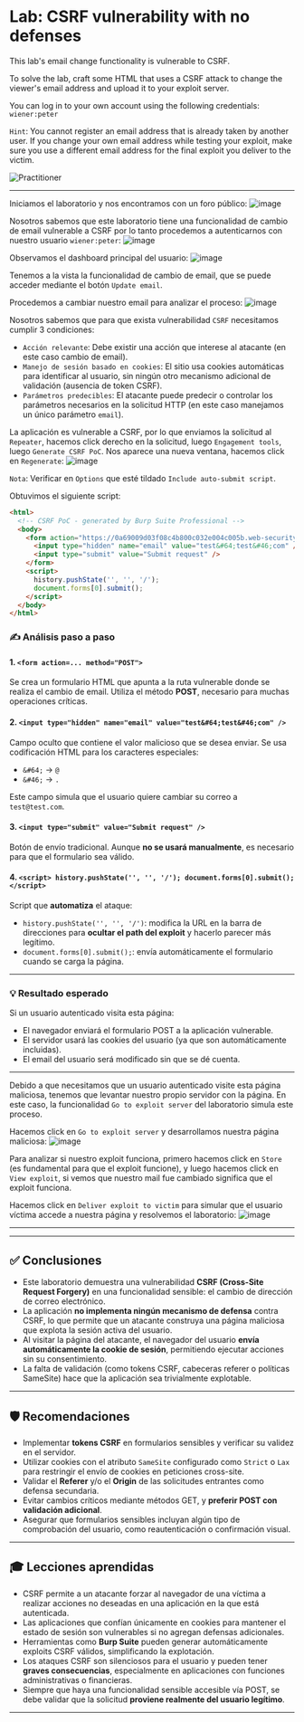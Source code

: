 # Lab: CSRF vulnerability with no defenses

This lab's email change functionality is vulnerable to CSRF.

To solve the lab, craft some HTML that uses a CSRF attack to change the viewer's email address and upload it to your exploit server.

You can log in to your own account using the following credentials: `wiener:peter`

`Hint`: You cannot register an email address that is already taken by another user. If you change your own email address while testing your exploit, make sure you use a different email address for the final exploit you deliver to the victim.

![Practitioner](https://img.shields.io/badge/level-Apprentice-green) 

---

Iniciamos el laboratorio y nos encontramos con un foro público:
![image](https://github.com/user-attachments/assets/e24589e2-f7ab-40e7-9907-a8652fafccb6)

Nosotros sabemos que este laboratorio tiene una funcionalidad de cambio de email vulnerable a CSRF por lo tanto procedemos a autenticarnos con nuestro usuario `wiener:peter`:
![image](https://github.com/user-attachments/assets/c2a76d52-4b73-437a-8174-8ce90058d0e1)

Observamos el dashboard principal del usuario:
![image](https://github.com/user-attachments/assets/b928d13a-12ea-43b7-8bcb-6fbe4d8759e9)

Tenemos a la vista la funcionalidad de cambio de email, que se puede acceder mediante el botón `Update email`.

Procedemos a cambiar nuestro email para analizar el proceso:
![image](https://github.com/user-attachments/assets/ee3909bb-9fe2-46ea-b720-136de2531196)

Nosotros sabemos que para que exista vulnerabilidad `CSRF` necesitamos cumplir 3 condiciones:
- `Acción relevante`: Debe existir una acción que interese al atacante (en este caso cambio de email).
- `Manejo de sesión basado en cookies`: El sitio usa cookies automáticas para identificar al usuario, sin ningún otro mecanismo adicional de validación (ausencia de token CSRF).
- `Parámetros predecibles`: El atacante puede predecir o controlar los parámetros necesarios en la solicitud HTTP (en este caso manejamos un único parámetro `email`).

La aplicación es vulnerable a CSRF, por lo que enviamos la solicitud al `Repeater`, hacemos click derecho en la solicitud, luego `Engagement tools`, luego `Generate CSRF PoC`.
Nos aparece una nueva ventana, hacemos click en `Regenerate`:
![image](https://github.com/user-attachments/assets/57f0d957-62ab-4678-ae2c-6ccce0280f40)


`Nota`: Verificar en `Options` que esté tildado `Include auto-submit script`.

Obtuvimos el siguiente script:
```html
<html>
  <!-- CSRF PoC - generated by Burp Suite Professional -->
  <body>
    <form action="https://0a69009d03f08c4b800c032e004c005b.web-security-academy.net/my-account/change-email" method="POST">
      <input type="hidden" name="email" value="test&#64;test&#46;com" />
      <input type="submit" value="Submit request" />
    </form>
    <script>
      history.pushState('', '', '/');
      document.forms[0].submit();
    </script>
  </body>
</html>
```

### ✍️ Análisis paso a paso

#### 1. `<form action=... method="POST">`

Se crea un formulario HTML que apunta a la ruta vulnerable donde se realiza el cambio de email. Utiliza el método **POST**, necesario para muchas operaciones críticas.

#### 2. `<input type="hidden" name="email" value="test&#64;test&#46;com" />`

Campo oculto que contiene el valor malicioso que se desea enviar. Se usa codificación HTML para los caracteres especiales:

* `&#64;` → `@`
* `&#46;` → `.`

Este campo simula que el usuario quiere cambiar su correo a `test@test.com`.

#### 3. `<input type="submit" value="Submit request" />`

Botón de envío tradicional. Aunque **no se usará manualmente**, es necesario para que el formulario sea válido.

#### 4. `<script> history.pushState('', '', '/'); document.forms[0].submit(); </script>`

Script que **automatiza** el ataque:

* `history.pushState('', '', '/')`: modifica la URL en la barra de direcciones para **ocultar el path del exploit** y hacerlo parecer más legítimo.
* `document.forms[0].submit();`: envía automáticamente el formulario cuando se carga la página.

---

### 💡 Resultado esperado

Si un usuario autenticado visita esta página:

* El navegador enviará el formulario POST a la aplicación vulnerable.
* El servidor usará las cookies del usuario (ya que son automáticamente incluidas).
* El email del usuario será modificado sin que se dé cuenta.

---

Debido a que necesitamos que un usuario autenticado visite esta página maliciosa, tenemos que levantar nuestro propio servidor con la página. En este caso, la funcionalidad `Go to exploit server` del laboratorio simula este proceso.

Hacemos click en `Go to exploit server` y desarrollamos nuestra página maliciosa:
![image](https://github.com/user-attachments/assets/50940454-6d22-456b-aebe-68861dbfee4a)

Para analizar si nuestro exploit funciona, primero hacemos click en `Store` (es fundamental para que el exploit funcione), y luego hacemos click en `View exploit`, si vemos que nuestro mail fue cambiado significa que el exploit funciona.

Hacemos click en `Deliver exploit to victim` para simular que el usuario víctima accede a nuestra página y resolvemos el laboratorio:
![image](https://github.com/user-attachments/assets/90e4901b-a6ef-4e25-8fe0-4e2ec326db0c)

---

---

## ✅ Conclusiones

- Este laboratorio demuestra una vulnerabilidad **CSRF (Cross-Site Request Forgery)** en una funcionalidad sensible: el cambio de dirección de correo electrónico.
- La aplicación **no implementa ningún mecanismo de defensa** contra CSRF, lo que permite que un atacante construya una página maliciosa que explota la sesión activa del usuario.
- Al visitar la página del atacante, el navegador del usuario **envía automáticamente la cookie de sesión**, permitiendo ejecutar acciones sin su consentimiento.
- La falta de validación (como tokens CSRF, cabeceras referer o políticas SameSite) hace que la aplicación sea trivialmente explotable.

---

## 🛡️ Recomendaciones

- Implementar **tokens CSRF** en formularios sensibles y verificar su validez en el servidor.
- Utilizar cookies con el atributo `SameSite` configurado como `Strict` o `Lax` para restringir el envío de cookies en peticiones cross-site.
- Validar el **Referer** y/o el **Origin** de las solicitudes entrantes como defensa secundaria.
- Evitar cambios críticos mediante métodos GET, y **preferir POST con validación adicional**.
- Asegurar que formularios sensibles incluyan algún tipo de comprobación del usuario, como reautenticación o confirmación visual.

---

## 🎓 Lecciones aprendidas

- CSRF permite a un atacante forzar al navegador de una víctima a realizar acciones no deseadas en una aplicación en la que está autenticada.
- Las aplicaciones que confían únicamente en cookies para mantener el estado de sesión son vulnerables si no agregan defensas adicionales.
- Herramientas como **Burp Suite** pueden generar automáticamente exploits CSRF válidos, simplificando la explotación.
- Los ataques CSRF son silenciosos para el usuario y pueden tener **graves consecuencias**, especialmente en aplicaciones con funciones administrativas o financieras.
- Siempre que haya una funcionalidad sensible accesible vía POST, se debe validar que la solicitud **proviene realmente del usuario legítimo**.

---
